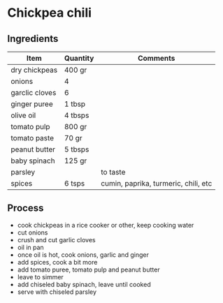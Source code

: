 # Chickpea chili

## Ingredients

| Item             | Quantity | Comments                             |
|------------------|----------|--------------------------------------|
| dry chickpeas    | 400 gr   |                                      |
| onions           | 4        |                                      |
| garclic cloves   | 6        |                                      |
| ginger puree     | 1 tbsp   |                                      |
| olive oil        | 4 tbsps  |                                      |
| tomato pulp      | 800 gr   |                                      |
| tomato paste     | 70 gr    |                                      |
| peanut butter    | 5 tbsps  |                                      |
| baby spinach     | 125 gr   |                                      |
| parsley          |          | to taste                             |
| spices           | 6 tsps   | cumin, paprika, turmeric, chili, etc |

## Process

- cook chickpeas in a rice cooker or other, keep cooking water
- cut onions
- crush and cut garlic cloves
- oil in pan
- once oil is hot, cook onions, garlic and ginger
- add spices, cook a bit more
- add tomato puree, tomato pulp and peanut butter
- leave to simmer
- add chiseled baby spinach, leave until cooked
- serve with chiseled parsley
